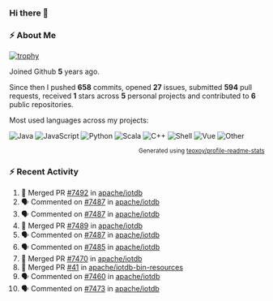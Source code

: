 ### Hi there 👋

### :zap: About Me

[![trophy](https://github-profile-trophy.vercel.app/?username=HTHou&theme=onedark)](https://github.com/ryo-ma/github-profile-trophy)
   
Joined Github **5** years ago.

Since then I pushed **658** commits, opened **27** issues, submitted **594** pull requests, received **1** stars across **5** personal projects and contributed to **6** public repositories.

Most used languages across my projects:

![Java](https://img.shields.io/static/v1?style=flat-square&label=%E2%A0%80&color=555&labelColor=%23b07219&message=Java%EF%B8%B194.4%25)
![JavaScript](https://img.shields.io/static/v1?style=flat-square&label=%E2%A0%80&color=555&labelColor=%23f1e05a&message=JavaScript%EF%B8%B11.4%25)
![Python](https://img.shields.io/static/v1?style=flat-square&label=%E2%A0%80&color=555&labelColor=%233572A5&message=Python%EF%B8%B10.7%25)
![Scala](https://img.shields.io/static/v1?style=flat-square&label=%E2%A0%80&color=555&labelColor=%23c22d40&message=Scala%EF%B8%B10.6%25)
![C++](https://img.shields.io/static/v1?style=flat-square&label=%E2%A0%80&color=555&labelColor=%23f34b7d&message=C%2B%2B%EF%B8%B10.6%25)
![Shell](https://img.shields.io/static/v1?style=flat-square&label=%E2%A0%80&color=555&labelColor=%2389e051&message=Shell%EF%B8%B10.4%25)
![Vue](https://img.shields.io/static/v1?style=flat-square&label=%E2%A0%80&color=555&labelColor=%2341b883&message=Vue%EF%B8%B10.3%25)
![Other](https://img.shields.io/static/v1?style=flat-square&label=%E2%A0%80&color=555&labelColor=%23ededed&message=Other%EF%B8%B11.2%25)

<p align="right"><sub>Generated using <a href="https://github.com/marketplace/actions/profile-readme-stats">teoxoy/profile-readme-stats</a></sub></p>


<!--![](https://github.com/HTHou/HTHou/blob/output/github-contribution-grid-snake.svg)-->

<!--![Haonan Hou's github stats](https://github-readme-stats.vercel.app/api?username=HTHou&count_private=true&show_icons=true&theme=onedark)-->

<!--![Haonan Hou's wakatime stats](https://github-readme-stats.vercel.app/api/wakatime?username=HTHou&layout=compact&theme=onedark)-->

<!--![Top Langs](https://github-readme-stats.vercel.app/api/top-langs/?username=HTHou&theme=onedark&layout=compact)-->

### :zap: Recent Activity
<!--START_SECTION:activity-->
1. 🎉 Merged PR [#7492](https://github.com/apache/iotdb/pull/7492) in [apache/iotdb](https://github.com/apache/iotdb)
2. 🗣 Commented on [#7487](https://github.com/apache/iotdb/issues/7487) in [apache/iotdb](https://github.com/apache/iotdb)
3. 🗣 Commented on [#7487](https://github.com/apache/iotdb/issues/7487) in [apache/iotdb](https://github.com/apache/iotdb)
4. 🎉 Merged PR [#7489](https://github.com/apache/iotdb/pull/7489) in [apache/iotdb](https://github.com/apache/iotdb)
5. 🗣 Commented on [#7487](https://github.com/apache/iotdb/issues/7487) in [apache/iotdb](https://github.com/apache/iotdb)
6. 🗣 Commented on [#7485](https://github.com/apache/iotdb/issues/7485) in [apache/iotdb](https://github.com/apache/iotdb)
7. 🎉 Merged PR [#7470](https://github.com/apache/iotdb/pull/7470) in [apache/iotdb](https://github.com/apache/iotdb)
8. 🎉 Merged PR [#41](https://github.com/apache/iotdb-bin-resources/pull/41) in [apache/iotdb-bin-resources](https://github.com/apache/iotdb-bin-resources)
9. 🗣 Commented on [#7460](https://github.com/apache/iotdb/issues/7460) in [apache/iotdb](https://github.com/apache/iotdb)
10. 🗣 Commented on [#7473](https://github.com/apache/iotdb/issues/7473) in [apache/iotdb](https://github.com/apache/iotdb)
<!--END_SECTION:activity-->

<!--
**HTHou/HTHou** is a ✨ _special_ ✨ repository because its `README.md` (this file) appears on your GitHub profile.

Here are some ideas to get you started:

- 🔭 I’m currently working on ...
- 🌱 I’m currently learning ...
- 👯 I’m looking to collaborate on ...
- 🤔 I’m looking for help with ...
- 💬 Ask me about ...
- 📫 How to reach me: ...
- 😄 Pronouns: ...
- ⚡ Fun fact: ...
-->
